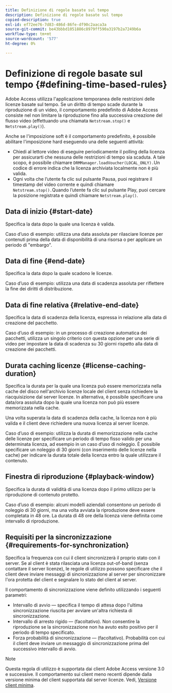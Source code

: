 ```yaml
---
title: Definizione di regole basate sul tempo
description: Definizione di regole basate sul tempo
copied-description: true
exl-id: ef72ee76-7d83-486d-86fe-df90c2aaca3a
source-git-commit: be43bbbd1051886c8979ff590a3197b2a7249b6a
workflow-type: tm+mt
source-wordcount: '577'
ht-degree: 0%

---
```


# Definizione di regole basate sul tempo {#defining-time-based-rules}

Adobe Access utilizza l&#39;applicazione temporanea delle restrizioni delle licenze basate sul tempo. Se un diritto di tempo scade durante la riproduzione di un video, il comportamento predefinito di Adobe Access consiste nel non limitare la riproduzione fino alla successiva creazione del flusso video (effettuando una chiamata `Netstream.stop()` e `Netstream.play()`).

Anche se l&#39;imposizione soft è il comportamento predefinito, è possibile abilitare l&#39;imposizione hard eseguendo una delle seguenti attività:

* Chiedi al lettore video di eseguire periodicamente il polling della licenza per assicurarti che nessuna delle restrizioni di tempo sia scaduta. A tale scopo, è possibile chiamare `DRMManager.loadVoucher(LOCAL_ONLY).`Un codice di errore indica che la licenza archiviata localmente non è più valida.
* Ogni volta che l’utente fa clic sul pulsante Pausa, puoi registrare il timestamp del video corrente e quindi chiamare `Netstream.stop().`Quando l’utente fa clic sul pulsante Play, puoi cercare la posizione registrata e quindi chiamare `Netstream.play()`.

## Data di inizio {#start-date}

Specifica la data dopo la quale una licenza è valida.

Caso d’uso di esempio: utilizza una data assoluta per rilasciare licenze per contenuti prima della data di disponibilità di una risorsa o per applicare un periodo di &quot;embargo&quot;.

## Data di fine {#end-date}

Specifica la data dopo la quale scadono le licenze.

Caso d’uso di esempio: utilizza una data di scadenza assoluta per riflettere la fine dei diritti di distribuzione.

## Data di fine relativa {#relative-end-date}

Specifica la data di scadenza della licenza, espressa in relazione alla data di creazione del pacchetto.

Caso d’uso di esempio: in un processo di creazione automatica dei pacchetti, utilizza un singolo criterio con questa opzione per una serie di video per impostare la data di scadenza su 30 giorni rispetto alla data di creazione dei pacchetti.

## Durata caching licenze {#license-caching-duration}

Specifica la durata per la quale una licenza può essere memorizzata nella cache del disco nell&#39;archivio licenze locale del client senza richiedere la riacquisizione dal server licenze. In alternativa, è possibile specificare una data/ora assoluta dopo la quale una licenza non può più essere memorizzata nella cache.

Una volta superata la data di scadenza della cache, la licenza non è più valida e il client deve richiedere una nuova licenza al server licenze.

Caso d’uso di esempio: utilizza la durata di memorizzazione nella cache delle licenze per specificare un periodo di tempo fisso valido per una determinata licenza, ad esempio in un caso d’uso di noleggio. È possibile specificare un noleggio di 30 giorni (con inserimento delle licenze nella cache) per indicare la durata totale della licenza entro la quale utilizzare il contenuto.

## Finestra di riproduzione {#playback-window}

Specifica la durata di validità di una licenza dopo il primo utilizzo per la riproduzione di contenuto protetto.

Caso d’uso di esempio: alcuni modelli aziendali consentono un periodo di noleggio di 30 giorni, ma una volta avviata la riproduzione deve essere completata in 48 ore. La durata di 48 ore della licenza viene definita come intervallo di riproduzione.

## Requisiti per la sincronizzazione {#requirements-for-synchronization}

Specifica la frequenza con cui il client sincronizzerà il proprio stato con il server. Se al client è stata rilasciata una licenza out-of-band (senza contattare il server licenze), le regole di utilizzo possono specificare che il client deve inviare messaggi di sincronizzazione al server per sincronizzare l&#39;ora protetta del client e segnalare lo stato del client al server.

Il comportamento di sincronizzazione viene definito utilizzando i seguenti parametri:

* Intervallo di avvio — specifica il tempo di attesa dopo l&#39;ultima sincronizzazione riuscita per avviare un&#39;altra richiesta di sincronizzazione.
* Intervallo di arresto rigido — (facoltativo). Non consentire la riproduzione se la sincronizzazione non ha avuto esito positivo per il periodo di tempo specificato.
* Forza probabilità di sincronizzazione — (facoltativo). Probabilità con cui il client deve inviare un messaggio di sincronizzazione prima del successivo intervallo di avvio.

>[!NOTE]
>
>Questa regola di utilizzo è supportata dai client Adobe Access versione 3.0 e successive. Il comportamento sui client meno recenti dipende dalla versione minima del client supportata dal server licenze. Vedi, [Versione client minima](../../../../aaxs-protecting-content/content-implementing-the-license-server/content-handling-license-reqs/content-minimum-client-version.md).
